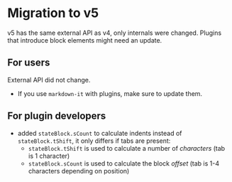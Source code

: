 Migration to v5
===============

v5 has the same external API as v4, only internals were changed. Plugins that introduce block elements might need an update.

## For users

External API did not change.

- If you use `markdown-it` with plugins, make sure to update them.


## For plugin developers

- added `stateBlock.sCount` to calculate indents instead of `stateBlock.tShift`, it only differs if tabs are present:
  - `stateBlock.tShift` is used to calculate a number of *characters* (tab is 1 character)
  - `stateBlock.sCount` is used to calculate the block *offset* (tab is 1-4 characters depending on position)

